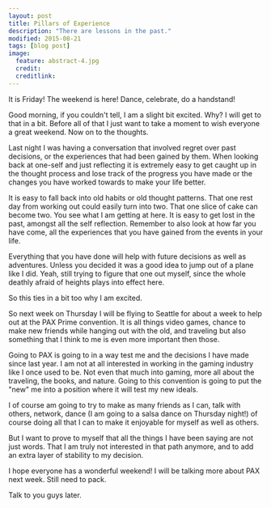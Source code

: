 ```yaml
---
layout: post
title: Pillars of Experience
description: "There are lessons in the past."
modified: 2015-08-21
tags: [blog post]
image:
  feature: abstract-4.jpg
  credit:
  creditlink:
---
```


It is Friday! The weekend is here! Dance, celebrate, do a handstand! 

Good morning, if you couldn't tell, I am a slight bit excited. Why? I will get to that in a bit. Before all of that I just want to take a moment to wish everyone a great weekend. Now on to the thoughts.

Last night I was having a conversation that involved regret over past decisions, or the experiences that had been gained by them. When looking back at one-self and just reflecting it is extremely easy to get caught up in the thought process and lose track of the progress you have made or the changes you have worked towards to make your life better.

It is easy to fall back into old habits or old thought patterns. That one rest day from working out could easily turn into two. That one slice of cake can become two. You see what I am getting at here. It is easy to get lost in the past, amongst all the self reflection. Remember to also look at how far you have come, all the experiences that you have gained from the events in your life. 

Everything that you have done will help with future decisions as well as adventures. Unless you decided it was a good idea to jump out of a plane like I did. Yeah, still trying to figure that one out myself, since the whole deathly afraid of heights plays into effect here.

So this ties in a bit too why I am excited. 

So next week on Thursday I will be flying to Seattle for about a week to help out at the PAX Prime convention. It is all things video games, chance to make new friends while hanging out with the old, and traveling but also something that I think to me is even more important then those.

Going to PAX is going to in a way test me and the decisions I have made since last year. I am not at all interested in working in the gaming industry like I once used to be. Not even that much into gaming, more all about the traveling, the books, and nature. Going to this convention is going to put the "new" me into a position where it will test my new ideals. 

I of course am going to try to make as many friends as I can, talk with others, network, dance (I am going to a salsa dance on Thursday night!) of course doing all that I can to make it enjoyable for myself as well as others.

But I want to prove to myself that all the things I have been saying are not just words. That I am truly not interested in that path anymore, and to add an extra layer of stability to my decision.

I hope everyone has a wonderful weekend! I will be talking more about PAX next week. Still need to pack.

Talk to you guys later.
